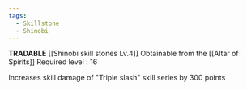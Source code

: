 ```yaml
---
tags:
  - Skillstone
  - Shinobi
---
```

**TRADABLE**
[[Shinobi skill stones Lv.4]]
Obtainable from the [[Altar of Spirits]]
Required level : 16

Increases skill damage of "Triple slash" skill series by 300 points